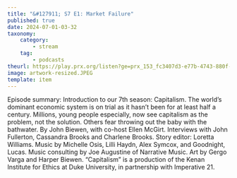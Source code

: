 ```yaml
---
title: "&#127911; S7 E1: Market Failure"
published: true
date: 2024-07-01-03-32
taxonomy:
    category:
        - stream
    tag:
        - podcasts
theurl: https://play.prx.org/listen?ge=prx_153_fc3407d3-e77b-4743-880f-e6313e8b276b&uf=https%3A%2F%2Ffeeds.sceneonradio.org%2FSceneOnRadio
image: artwork-resized.JPEG
template: item
---
```


Episode summary: Introduction to our 7th season: Capitalism. The world&rsquo;s dominant economic system is on trial as it hasn&rsquo;t been for at least half a century. Millions, young people especially, now see capitalism as the problem, not the solution. Others fear throwing out the baby with the bathwater. By John Biewen, with co-host Ellen McGirt. Interviews with John Fullerton, Cassandra Brooks and Charlene Brooks. Story editor: Loretta Williams. Music by Michelle Osis, Lilli Haydn, Alex Symcox, and Goodnight, Lucas. Music consulting by Joe Augustine of Narrative Music. Art by Gergo Varga and Harper Biewen. &ldquo;Capitalism&rdquo; is a production of the Kenan Institute for Ethics at Duke University, in partnership with Imperative 21.
